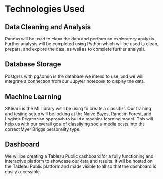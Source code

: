 # Technologies Used
## Data Cleaning and Analysis
Pandas will be used to clean the data and perform an exploratory analysis. Further analysis will be completed using Python which will be used to clean, prepare, and explore the data, as well as to complete further analysis.

## Database Storage
Postgres with pgAdmin is the database we intend to use, and we will integrate a connection from our Jupyter notebook to display the data. 

## Machine Learning
SKlearn is the ML library we'll be using to create a classifier. Our training and testing setup will be looking at the Naive Bayes, Random Forest, and Logistic Regression approach to build a machine learning model. This will help us with our overall goal of classifying social media posts into the correct Myer Briggs personality type.

## Dashboard
We will be creating a Tableau Public dashboard for a fully functioning and interactive platform to showcase our data and results. It will be hosted on the Tableau Public platform and made visible to all so that the dashboard is easily accessible.
